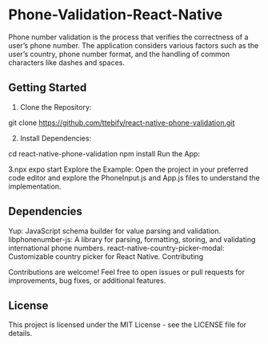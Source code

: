 # Phone-Validation-React-Native
Phone number validation is the process that verifies the correctness of a user’s phone number. The application considers various factors such as the user’s country, phone number format, and the handling of common characters like dashes and spaces.

## Getting Started

1. Clone the Repository:

git clone https://github.com/ttebify/react-native-phone-validation.git

2. Install Dependencies:

cd react-native-phone-validation
npm install
Run the App:

3.npx expo start
Explore the Example: Open the project in your preferred code editor and explore the PhoneInput.js and App.js files to understand the implementation.

## Dependencies

Yup: JavaScript schema builder for value parsing and validation.
libphonenumber-js: A library for parsing, formatting, storing, and validating international phone numbers.
react-native-country-picker-modal: Customizable country picker for React Native.
Contributing

Contributions are welcome! Feel free to open issues or pull requests for improvements, bug fixes, or additional features.

## License

This project is licensed under the MIT License - see the LICENSE file for details.
